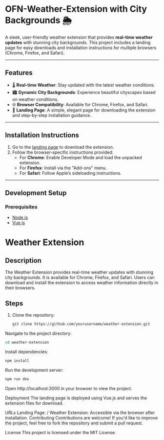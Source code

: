 # OFN-Weather-Extension with City Backgrounds 🌦️

A sleek, user-friendly weather extension that provides **real-time weather updates** with stunning city backgrounds. This project includes a landing page for easy downloads and installation instructions for multiple browsers (Chrome, Firefox, and Safari).

---

## Features
- 🌡️ **Real-time Weather**: Stay updated with the latest weather conditions.
- 🏙️ **Dynamic City Backgrounds**: Experience beautiful cityscapes based on weather conditions.
- 🌐 **Browser Compatibility**: Available for Chrome, Firefox, and Safari.
- 🚀 **Landing Page**: A simple, elegant page for downloading the extension and step-by-step installation guidance.

---
 
## Installation Instructions

1. Go to the [landing page](#) to download the extension.
2. Follow the browser-specific instructions provided:
   - For **Chrome**: Enable Developer Mode and load the unpacked extension.
   - For **Firefox**: Install via the "Add-ons" menu.
   - For **Safari**: Follow Apple’s sideloading instructions.

---

## Development Setup

### Prerequisites
- [Node.js](https://nodejs.org/)
- [Vue.js](https://vuejs.org/)

# Weather Extension

## Description
The Weather Extension provides real-time weather updates with stunning city backgrounds. It is available for Chrome, Firefox, and Safari. Users can download and install the extension to access weather information directly in their browsers.

## Steps

1. Clone the repository:
   ```bash
   git clone https://github.com/yourusername/weather-extension.git
   ```

Navigate to the project directory:
   ```bash
   cd weather-extension
   ```

Install dependencies:
   ```bash
   npm install
   ```

Run the development server:
   ```bash
   npm run dev
   ```



Open http://localhost:3000 in your browser to view the project.

Deployment
The landing page is deployed using Vue.js and serves the extension files for download.

URLs
Landing Page: /
Weather Extension: Accessible via the browser after installation.
Contributing
Contributions are welcome! If you'd like to improve the project, feel free to fork the repository and submit a pull request.

License
This project is licensed under the MIT License.
